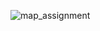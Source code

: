 ![map_assignment](https://github.com/hamim5264/module17_google_map_assignment/assets/124155317/da524f29-31fb-4ab1-a5b0-f7a4f7a21f95)
